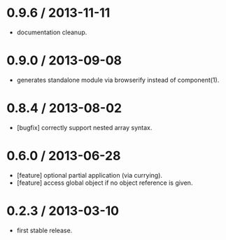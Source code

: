 
0.9.6 / 2013-11-11
==================

  * documentation cleanup.

0.9.0 / 2013-09-08
==================

  * generates standalone module via browserify instead of component(1).

0.8.4 / 2013-08-02
==================

  * [bugfix] correctly support nested array syntax.

0.6.0 / 2013-06-28
==================

  * [feature] optional partial application (via currying).
  * [feature] access global object if no object reference is given.

0.2.3 / 2013-03-10
==================

  * first stable release.
